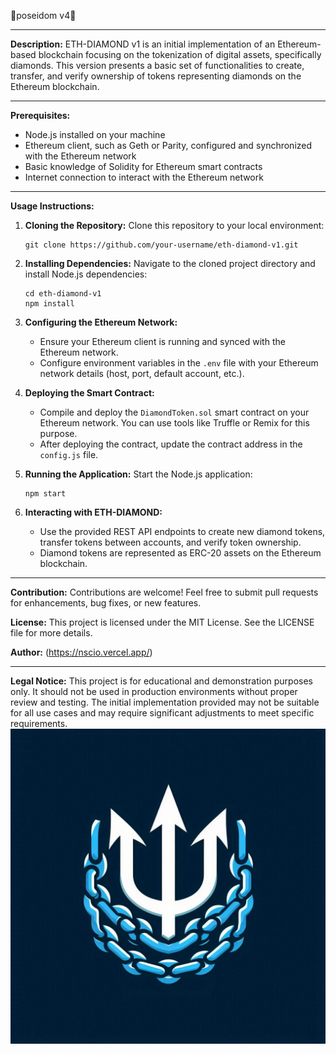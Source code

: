 🔱poseidom v4🔱

---

**Description:**
ETH-DIAMOND v1 is an initial implementation of an Ethereum-based blockchain focusing on the tokenization of digital assets, specifically diamonds. This version presents a basic set of functionalities to create, transfer, and verify ownership of tokens representing diamonds on the Ethereum blockchain.

---

**Prerequisites:**
- Node.js installed on your machine
- Ethereum client, such as Geth or Parity, configured and synchronized with the Ethereum network
- Basic knowledge of Solidity for Ethereum smart contracts
- Internet connection to interact with the Ethereum network

---

**Usage Instructions:**

1. **Cloning the Repository:**
   Clone this repository to your local environment:

   ```
   git clone https://github.com/your-username/eth-diamond-v1.git
   ```

2. **Installing Dependencies:**
   Navigate to the cloned project directory and install Node.js dependencies:

   ```
   cd eth-diamond-v1
   npm install
   ```

3. **Configuring the Ethereum Network:**
   - Ensure your Ethereum client is running and synced with the Ethereum network.
   - Configure environment variables in the `.env` file with your Ethereum network details (host, port, default account, etc.).

4. **Deploying the Smart Contract:**
   - Compile and deploy the `DiamondToken.sol` smart contract on your Ethereum network. You can use tools like Truffle or Remix for this purpose.
   - After deploying the contract, update the contract address in the `config.js` file.

5. **Running the Application:**
   Start the Node.js application:

   ```
   npm start
   ```

6. **Interacting with ETH-DIAMOND:**
   - Use the provided REST API endpoints to create new diamond tokens, transfer tokens between accounts, and verify token ownership.
   - Diamond tokens are represented as ERC-20 assets on the Ethereum blockchain.

---

**Contribution:**
Contributions are welcome! Feel free to submit pull requests for enhancements, bug fixes, or new features.

**License:**
This project is licensed under the MIT License. See the LICENSE file for more details.

**Author:**
(https://nscio.vercel.app/)

---

**Legal Notice:**
This project is for educational and demonstration purposes only. It should not be used in production environments without proper review and testing. The initial implementation provided may not be suitable for all use cases and may require significant adjustments to meet specific requirements.
<img src="logo.JPEG">
